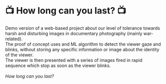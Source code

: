 # 📺 How long can you last? 📺
Demo version of a web-based project about our level of tolerance towards harsh and disturbing images in documentary photography (mainly war-related).
<br>
The proof of concept uses and ML algorithm to detect the viewer gaze and blinks, without storing any specific information or image about the identity of the viewer.
<br>
The viewer is then presented with a series of images fired in rapid sequence which stop as soon as the viewer blinks. 
<br><br>
<i>How long can you last?</i>
